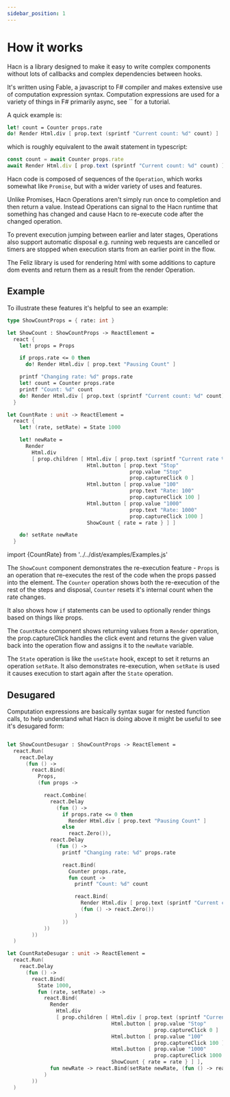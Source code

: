 ```yaml
---
sidebar_position: 1
---
```


# How it works

Hacn is a library designed to make it easy to write complex components without lots of callbacks and complex dependencies between hooks.

It's written using Fable, a javascript to F# compiler and makes extensive use of computation expression syntax. Computation expressions are used for a variety of things in F# primarily async, see `` for a tutorial.

A quick example is:

```fsharp 
let! count = Counter props.rate
do! Render Html.div [ prop.text (sprintf "Current count: %d" count) ] 
``` 

which is roughly equivalent to the await statement in typescript:

```typescript
const count = await Counter props.rate
await Render Html.div [ prop.text (sprintf "Current count: %d" count) ]  
```

Hacn code is composed of sequences of the `Operation`, which works somewhat like `Promise`, but with a wider variety of uses and features.

Unlike Promises, Hacn Operations aren't simply run once to completion and then return a value. Instead Operations can signal to the Hacn runtime that something has changed and cause Hacn to re-execute code after the changed operation.

To prevent execution jumping between earlier and later stages, Operations also support automatic disposal e.g. running web requests are cancelled or timers are stopped when execution starts from an earlier point in the flow.

The Feliz library is used for rendering html with some additions to capture dom events and return them as a result from the render Operation.

## Example

To illustrate these features it's helpful to see an example:

```fsharp
type ShowCountProps = { rate: int }

let ShowCount : ShowCountProps -> ReactElement =
  react {
    let! props = Props

    if props.rate <= 0 then
      do! Render Html.div [ prop.text "Pausing Count" ]

    printf "Changing rate: %d" props.rate
    let! count = Counter props.rate
    printf "Count: %d" count
    do! Render Html.div [ prop.text (sprintf "Current count: %d" count) ]
  }

let CountRate : unit -> ReactElement =
  react {
    let! (rate, setRate) = State 1000

    let! newRate =
      Render
        Html.div
        [ prop.children [ Html.div [ prop.text (sprintf "Current rate %d" rate) ]
                          Html.button [ prop.text "Stop"
                                        prop.value "Stop"
                                        prop.captureClick 0 ]
                          Html.button [ prop.value "100"
                                        prop.text "Rate: 100"
                                        prop.captureClick 100 ]
                          Html.button [ prop.value "1000"
                                        prop.text "Rate: 1000"
                                        prop.captureClick 1000 ]
                          ShowCount { rate = rate } ] ]

    do! setRate newRate
  }
```

import {CountRate} from '../../dist/examples/Examples.js'

<blockquote>
  <CountRate />
</blockquote>

The `ShowCount` component demonstrates the re-execution feature - `Props` is an operation that re-executes the rest of the code when the props passed into the element. The `Counter` operation shows both the re-execution of the rest of the steps and disposal, `Counter` resets it's internal count when the rate changes.

It also shows how `if` statements can be used to optionally render things based on things like props.

The `CountRate` component shows returning values from a `Render` operation, the prop.captureClick handles the click event and returns the given value back into the operation flow and assigns it to the `newRate` variable. 

The `State` operation is like the `useState` hook, except to set it returns an operation `setRate`. It also demonstrates re-execution, when `setRate` is used it causes execution to start again after the `State` operation.

## Desugared

Computation expressions are basically syntax sugar for nested function calls, to help understand what Hacn is doing above it might be useful to see it's desugared form:

```fsharp

let ShowCountDesugar : ShowCountProps -> ReactElement =
  react.Run(
    react.Delay
      (fun () ->
        react.Bind(
          Props,
          (fun props ->

            react.Combine(
              react.Delay
                (fun () ->
                  if props.rate <= 0 then
                    Render Html.div [ prop.text "Pausing Count" ]
                  else
                    react.Zero()),
              react.Delay
                (fun () ->
                  printf "Changing rate: %d" props.rate

                  react.Bind(
                    Counter props.rate,
                    fun count ->
                      printf "Count: %d" count

                      react.Bind(
                        Render Html.div [ prop.text (sprintf "Current count: %d" count) ],
                        (fun () -> react.Zero())
                      )
                  ))
            ))
        ))
  )

let CountRateDesugar : unit -> ReactElement =
  react.Run(
    react.Delay
      (fun () ->
        react.Bind(
          State 1000,
          fun (rate, setRate) ->
            react.Bind(
              Render
                Html.div
                [ prop.children [ Html.div [ prop.text (sprintf "Current rate %d" rate) ]
                                  Html.button [ prop.value "Stop"
                                                prop.captureClick 0 ]
                                  Html.button [ prop.value "100"
                                                prop.captureClick 100 ]
                                  Html.button [ prop.value "1000"
                                                prop.captureClick 1000 ]
                                  ShowCount { rate = rate } ] ],
              fun newRate -> react.Bind(setRate newRate, (fun () -> react.Zero()))
            )
        ))
  )
```